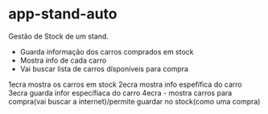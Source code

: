# app-stand-auto

Gestão de Stock de um stand.

- Guarda informação dos carros comprados em stock
- Mostra info de cada carro
- Vai buscar lista de carros dísponiveis para compra

1ecra mostra os carros em stock
2ecra mostra info espefífica do carro
3ecra guarda infor específiaca do carro
4ecra - mostra carros para compra(vai buscar a internet)/permite guardar no stock(como uma compra)
